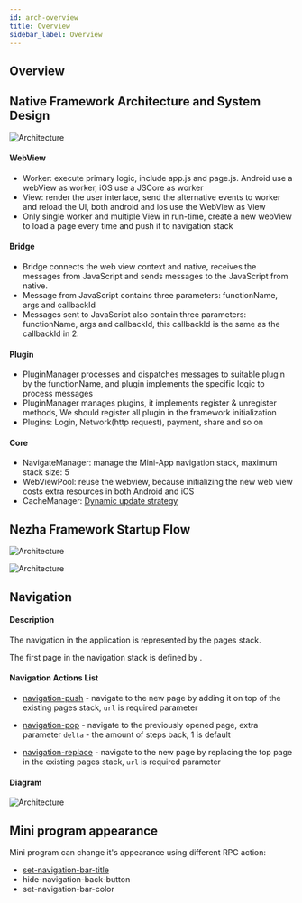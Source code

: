 ```yaml
---
id: arch-overview
title: Overview
sidebar_label: Overview
---
```


## Overview

## Native Framework Architecture and System Design

![Architecture](https://static.devfdg.net/static/mono-static/docs-ui/img/android_arch.jpg)

#### WebView 
* Worker: execute primary logic, include app.js and page.js. Android use a webView as worker, iOS use a JSCore as worker
* View: render the user interface, send the alternative events to worker and reload the UI, both android and ios use the WebView as View
* Only single worker and multiple View  in run-time, create a new webView to load a  page every time and push it to navigation stack 

#### Bridge
* Bridge connects the web view context and native, receives the messages from JavaScript and sends messages to the JavaScript from native. 
* Message from JavaScript contains three parameters: functionName, args and callbackId
* Messages sent to JavaScript also contain three parameters: functionName, args and callbackId, this callbackId is the same as the callbackId in 2.

#### Plugin
* PluginManager processes and dispatches messages to suitable plugin by the  functionName, and plugin implements the specific logic to process messages
* PluginManager manages plugins, it implements register & unregister methods, We should register all plugin in the framework initialization
* Plugins: Login, Network(http request), payment, share and so on

#### Core
* NavigateManager: manage the Mini-App navigation stack, 
maximum stack size: 5
* WebViewPool: reuse the webview, because initializing the new web view costs extra resources in both Android and iOS 
* CacheManager: [Dynamic update strategy](https://docs.google.com/document/d/120IjhYXdK4TcBB_uXGyRbMpMAe8h358Am37xcAzYYZY/)

## Nezha Framework Startup Flow
![Architecture](https://static.devfdg.net/static/mono-static/docs-ui/img/android_arch_2.png)

![Architecture](https://static.devfdg.net/static/mono-static/docs-ui/img/android_arch_1.jpg)

## Navigation

#### Description

The navigation in the application is represented by the pages stack.

The first page in the navigation stack is defined by .

#### Navigation Actions List

- [navigation-push](rpc-action#navigation-push) - navigate to the new page by adding it on top of the existing pages stack, `url` is required parameter

- [navigation-pop](rpc-action#navigation-pop) - navigate to the previously opened page, extra parameter `delta` - the amount of steps back, 1 is default

- [navigation-replace](rpc-action#navigation-replace) - navigate to the new page by replacing the top page in the existing pages stack, `url` is required parameter

#### Diagram

![Architecture](https://static.devfdg.net/static/mono-static/docs-ui/img/native_navigation.jpg)

## Mini program appearance

Mini program can change it's appearance using different RPC action:

- [set-navigation-bar-title](rpc-action#set-navigation-bar-title)
- hide-navigation-back-button
- set-navigation-bar-color
